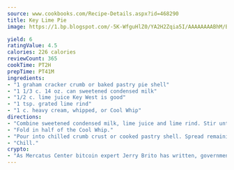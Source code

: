 ```yaml
---
source: www.cookbooks.com/Recipe-Details.aspx?id=468290
title: Key Lime Pie
image: https://1.bp.blogspot.com/-5K-WfguHlZ0/YA2H2Zqia5I/AAAAAAAABhM/Bdgu68p4aG0Q6jWdy3eGaUXSKw5p3sdxwCLcBGAsYHQ/s324/7.png

yield: 6
ratingValue: 4.5
calories: 226 calories
reviewCount: 365
cookTime: PT2H
prepTime: PT41M
ingredients:
- "1 graham cracker crumb or baked pastry pie shell"
- "1 1/3 c. 14 oz. can sweetened condensed milk"
- "1/2 c. lime juice Key West is good"
- "1 tsp. grated lime rind"
- "1 c. heavy cream, whipped, or Cool Whip"
directions:
- "Combine sweetened condensed milk, lime juice and lime rind. Stir until well blended and thickened."
- "Fold in half of the Cool Whip."
- "Pour into chilled crumb crust or cooked pastry shell. Spread remaining Cool Whip over top of pie filling."
- "Chill."
crypto:
- "As Mercatus Center bitcoin expert Jerry Brito has written, government regulation can either be ham-fisted or light to the touch."
---
```


